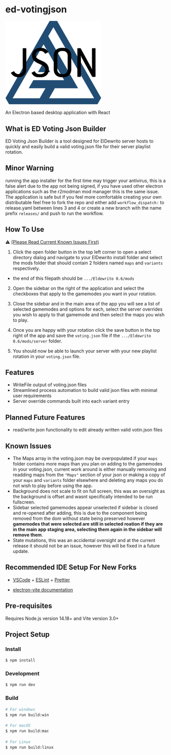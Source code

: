 # ed-votingjson

<img src="./resources/icon.png" width=300 >

An Electron based desktop application with React

## What is ED Voting Json Builder

ED Voting Json Builder is a tool designed for ElDewrito server hosts to quickly and easily build a valid voting.json file for their server playlist rotation.

## Minor Warning

running the app installer for the first time may trigger your antivirus, this is a false alert due to the app not being signed, if you have used other electron applications such as the r2modman mod manager this is the same issue. The application is safe but if you feel more comfortable creating your own distributable feel free to fork the repo and either add `workflow_dispatch:` to release.yaml between lines 3 and 4 or create a new branch with the name prefix `releases/` and push to run the workflow.

## How To Use 

:warning: [(Please Read Current Known Issues First)](https://github.com/The-Nightman/ED-VotingJSON#known-issues)

1. Click the open folder button in the top left corner to open a select directory dialog and navigate to your ElDewrito install folder and select the mods folder that should contain 2 folders named `maps` and `variants` respectively.
 - the end of this filepath should be `.../Eldewrito 0.6/mods`

2. Open the sidebar on the right of the application and select the checkboxes that apply to the gamemodes you want in your rotation.

3. Close the sidebar and in the main area of the app you will see a list of selected gamemodes and options for each, select the server overrides you wish to apply to that gamemode and then select the maps you wish to play. 

4. Once you are happy with your rotation click the save button in the top right of the app and save the `voting.json` file if the `.../Eldewrito 0.6/mods/server` folder.

5. You should now be able to launch your server with your new playlist rotation in your `voting.json` file.

## Features

- WriteFile output of voting.json files
- Streamlined process automation to build valid json files with minimal user requirements
- Server override commands built into each variant entry

## Planned Future Features
- read/write json functionality to edit already written valid votin.json files


## Known Issues

- The Maps array in the voting.json may be overpopulated if your `maps` folder contains more maps than you plan on adding to the gamemodes in your voting.json, current work around is either manually removing and readding maps from the `"Maps"` section of your json or making a copy of your `maps` and `variants` folder elsewhere and deleting any maps you do not wish to play before using the app.
- Background does not scale to fit on full screen, this was an oversight as the background is offset and wasnt specifically intended to be run fullscreen.
- Sidebar selected gamemodes appear unselected if sidebar is closed and re-opened after adding, this is due to the component being removed from the dom without state being preserved however __gamemodes that were selected are still in selected roation if they are in the main app staging area, selecting them again in the sidebar will remove them__.
- State mutations, this was an accidental oversight and at the current release it should not be an issue, however this will be fixed in a future update.

## Recommended IDE Setup For New Forks

- [VSCode](https://code.visualstudio.com/) + [ESLint](https://marketplace.visualstudio.com/items?itemName=dbaeumer.vscode-eslint) + [Prettier](https://marketplace.visualstudio.com/items?itemName=esbenp.prettier-vscode)

- [electron-vite documentation](https://electron-vite.org/)

## Pre-requisites

Requires Node.js version 14.18+ and Vite version 3.0+

## Project Setup

### Install

```bash
$ npm install
```

### Development

```bash
$ npm run dev
```

### Build

```bash
# For windows
$ npm run build:win

# For macOS
$ npm run build:mac

# For Linux
$ npm run build:linux
```
